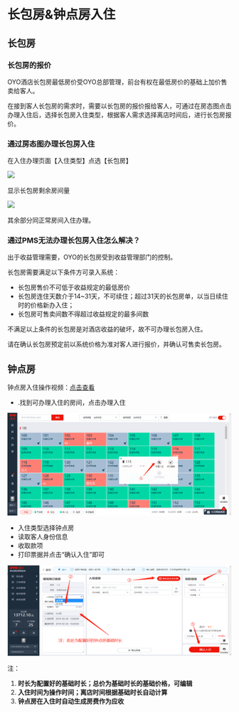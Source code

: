 # 长包房&钟点房入住

## 长包房

### 长包房的报价

OYO酒店长包房最低房价受OYO总部管理，前台有权在最低房价的基础上加价售卖给客人。

在接到客人长包房的需求时，需要以长包房的报价报给客人，可通过在房态图点击办理入住后，选择长包房入住类型，根据客人需求选择离店时间后，进行长包房报价。

### 通过房态图办理长包房入住

在入住办理页面【入住类型】点选【长包房】

![](https://uploader.shimo.im/f/sWpQTKLLB7kbbMyq.png!thumbnail)

显示长包房剩余房间量

![](https://uploader.shimo.im/f/trMEf5lV9KIBhrpw.png!thumbnail)

其余部分同正常房间入住办理。

### 通过PMS无法办理长包房入住怎么解决？

出于收益管理需要，OYO的长包房受到收益管理部门的控制。

长包房需要满足以下条件方可录入系统：

* 长包房售价不可低于收益规定的最低房价
* 长包房连住天数介于14~31天，不可续住；超过31天的长包房单，以当日续住时的价格新办入住；
* 长包房可售卖间数不得超过收益规定的最多间数

不满足以上条件的长包房是对酒店收益的破坏，故不可办理长包房入住。

请在确认长包房预定前以系统价格为准对客人进行报价，并确认可售卖长包房。



## 钟点房

钟点房入住操作视频：[点击查看](http://crs-pms-vidio.oss-cn-beijing.aliyuncs.com/%E9%92%9F%E7%82%B9%E6%88%BF%E5%85%A5%E4%BD%8F.mp4)

* .找到可办理入住的房间，点击办理入住

![](../../.gitbook/assets/image%20%28960%29.png)

* 入住类型选择钟点房
* 读取客人身份信息
* 收取款项
* 打印票据并点击“确认入住”即可

![](../../.gitbook/assets/image%20%28343%29.png)

注：

1. **时长为配置好的基础时长；总价为基础时长的基础价格，可编辑**
2. **入住时间为操作时间；离店时间根据基础时长自动计算**
3. **钟点房在入住时自动生成房费作为应收**

